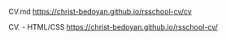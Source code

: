 CV.md 
https://christ-bedoyan.github.io/rsschool-cv/cv

CV. - HTML/CSS
https://christ-bedoyan.github.io/rsschool-cv/

